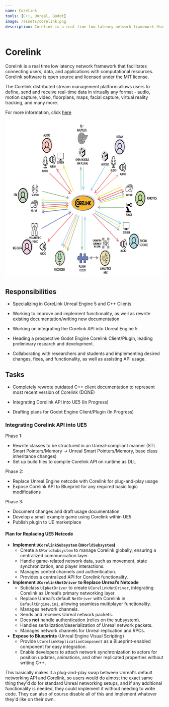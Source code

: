 ```yaml
---
name: Corelink
tools: [C++, Unreal, Godot]
image: /assets/corelink.png
description: Corelink is a real time low latency network framework that facilitates connecting users, data, and applications with computational resources.
---
```



# Corelink

Corelink is a real time low latency network framework that facilitates connecting users, data, and applications with computational resources. Corelink software is open source and licensed under the MIT license.

The Corelink distributed stream management platform allows users to define, send and receive real-time data in virtually any format - audio, motion capture, video, floorplans, maps, facial capture, virtual reality tracking, and many more.

For more information, click [here](https://corelink.hsrn.nyu.edu/)

<center>
<img src="/assets/corelink.png" width="759" height="501">
</center>



## Responsibilities

- Specializing in CoreLink Unreal Engine 5 and C++ Clients

- Working to improve and implement functionality, as well as rewrite existing documentation/writing new documentation

- Working on integrating the Corelink API into Unreal Engine 5

- Heading a prospective Godot Engine Corelink Client/Plugin, leading preliminary research and development.

- Collaborating with researchers and students and implementing desired changes, fixes, and functionality, as well as assisting API usage.


## Tasks

- Completely rewrote outdated C++ client documentation to represent most recent version of Corelink (DONE)

- Integrating Corelink API into UE5 (In Progress)

- Drafting plans for Godot Engine Client/Plugin (In Progress)


### Integrating Corelink API into UE5

Phase 1:

- Rewrite classes to be structured in an Unreal-compliant manner (STL Smart Pointers/Memory -> Unreal Smart Pointers/Memory, base class inheritance changes)
- Set up build files to compile Corelink API on runtime as DLL
 
Phase 2:

- Replace Unreal Engine netcode with Corelink for plug-and-play usage 
- Expose Corelink API to Blueprint for any required basic logic modifications

Phase 3:

- Document changes and draft usage documentation
- Develop a small example game using Corelink within UE5
- Publish plugin to UE marketplace


#### Plan for Replacing UE5 Netcode

- **Implement `UCorelinkSubsystem` (`UWorldSubsystem`)**
  - Create a `UWorldSubsystem` to manage Corelink globally, ensuring a centralized communication layer.
  - Handle game-related network data, such as movement, state synchronization, and player interactions.
  - Manages control channels and authentication.
  - Provides a centralized API for Corelink functionality.
- **Implement `UCorelinkNetDriver` to Replace Unreal’s Netcode**
  - Subclass `UIpNetDriver` to create `UCorelinkNetDriver`, integrating Corelink as Unreal’s primary networking layer.
  - Replace Unreal’s default `NetDriver` with Corelink in `DefaultEngine.ini`, allowing seamless multiplayer functionality.
  - Manages network channels.
  - Sends and receives Unreal network packets.
  - Does **not** handle authentication (relies on the subsystem).
  - Handles serialization/deserialization of Unreal network packets.
  - Manages network channels for Unreal replication and RPCs.
- **Expose to Blueprints** (Unreal Engine Visual Scripting)
  - Provide `UCorelinkReplicationComponent` as a Blueprint-enabled component for easy integration.
  - Enable developers to attach network synchronization to actors for position updates, animations, and other replicated properties without writing C++.

This basically makes it a plug-and-play swap between Unreal's default networking API and Corelink, so users would do almost the exact same thing they'd do for standard Unreal networking setups, and if any additional functionality is needed, they could implement it without needing to write code. They can also of course disable all of this and implement whatever they'd like on their own.
